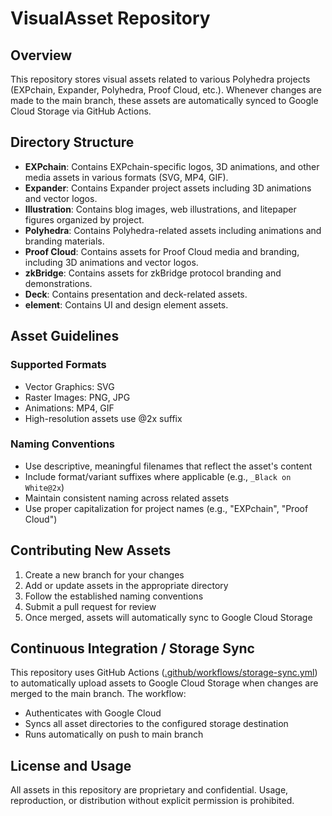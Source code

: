 # VisualAsset Repository

## Overview
This repository stores visual assets related to various Polyhedra projects (EXPchain, Expander, Polyhedra, Proof Cloud, etc.).
Whenever changes are made to the main branch, these assets are automatically synced to Google Cloud Storage via GitHub Actions.

## Directory Structure
- **EXPchain**: Contains EXPchain-specific logos, 3D animations, and other media assets in various formats (SVG, MP4, GIF).
- **Expander**: Contains Expander project assets including 3D animations and vector logos.
- **Illustration**: Contains blog images, web illustrations, and litepaper figures organized by project.
- **Polyhedra**: Contains Polyhedra-related assets including animations and branding materials.
- **Proof Cloud**: Contains assets for Proof Cloud media and branding, including 3D animations and vector logos.
- **zkBridge**: Contains assets for zkBridge protocol branding and demonstrations.
- **Deck**: Contains presentation and deck-related assets.
- **element**: Contains UI and design element assets.

## Asset Guidelines
### Supported Formats
- Vector Graphics: SVG
- Raster Images: PNG, JPG
- Animations: MP4, GIF
- High-resolution assets use @2x suffix

### Naming Conventions
- Use descriptive, meaningful filenames that reflect the asset's content
- Include format/variant suffixes where applicable (e.g., `_Black on White@2x`)
- Maintain consistent naming across related assets
- Use proper capitalization for project names (e.g., "EXPchain", "Proof Cloud")

## Contributing New Assets
1. Create a new branch for your changes
2. Add or update assets in the appropriate directory
3. Follow the established naming conventions
4. Submit a pull request for review
5. Once merged, assets will automatically sync to Google Cloud Storage

## Continuous Integration / Storage Sync
This repository uses GitHub Actions ([.github/workflows/storage-sync.yml](./.github/workflows/storage-sync.yml)) to automatically upload assets to Google Cloud Storage when changes are merged to the main branch. The workflow:
- Authenticates with Google Cloud
- Syncs all asset directories to the configured storage destination
- Runs automatically on push to main branch

## License and Usage
All assets in this repository are proprietary and confidential. Usage, reproduction, or distribution without explicit permission is prohibited.
